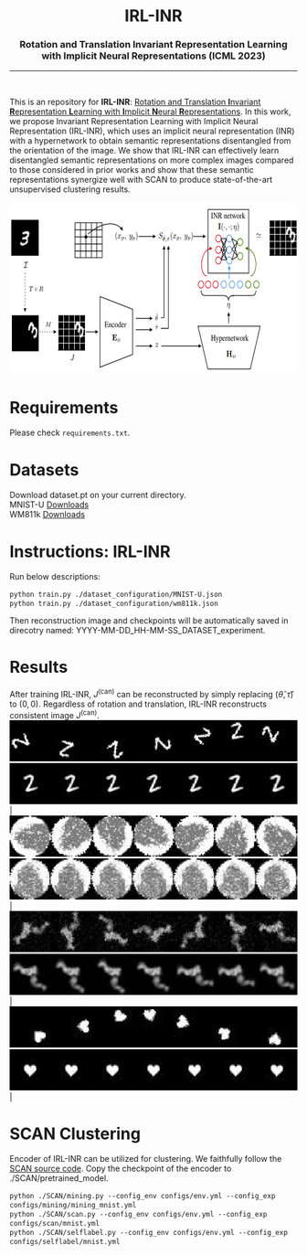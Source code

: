 <h1 align="center"><b>IRL-INR</b></h1>
<h3 align="center"><b>Rotation and Translation Invariant Representation Learning <br> with Implicit Neural Representations (ICML 2023)</b></h1>
<p align="center">
</p> 
 
--------------

<br>

This is an repository for **IRL-INR**: [Rotation and Translation **I**nvariant **R**epresentation **L**earning with **I**mplicit **N**eural **R**epresentations](https://arxiv.org/abs/2304.13995). In this work, we propose Invariant Representation Learning with Implicit Neural Representation (IRL-INR), which uses an implicit neural representation (INR) with a hypernetwork to obtain semantic representations disentangled from the orientation of the image. We show that IRL-INR can effectively learn disentangled semantic representations on more complex images compared to those considered in prior works and show that these semantic representations synergize well with SCAN to produce state-of-the-art unsupervised clustering results.
<p align="center">
<img src="./figure/overview.png" width="650" height="300">

# **Requirements**
Please check `requirements.txt`.

# **Datasets**
Download dataset.pt on your current directory.
<br>MNIST-U [Downloads](https://drive.google.com/file/d/12L6BM5_xX7TzptlT6t_K7HnH6cMTXvZ1/view?usp=sharing)
<br> WM811k [Downloads](https://drive.google.com/file/d/1dSLNup5JjLIho0yzes2wtroGA5mTl0Me/view?usp=sharing)

# **Instructions: IRL-INR**
Run below descriptions:
```
python train.py ./dataset_configuration/MNIST-U.json
python train.py ./dataset_configuration/wm811k.json
```
Then reconstruction image and checkpoints will be automatically saved in direcotry named: YYYY-MM-DD_HH-MM-SS_DATASET_experiment. 


# **Results**
After training IRL-INR, $J^{\text{(can)}}$ can be reconstructed by simply replacing $(\hat{\theta},\hat{\tau})$ to $(0,0)$. Regardless of rotation and translation, IRL-INR reconstructs consistent image $J^{\text{(can)}}$. 
![input](./figure/mnist_input.png) ![output](./figure/mnist_output.png) |
![input](./figure/wm811k_input.png) ![output](./figure/wm811k_output.png) |
![input](./figure/cryo_input.png) ![output](./figure/cryo_output.png) |
![input](./figure/dsprites_input.png) ![output](./figure/dsprites_output.png) |

# **SCAN Clustering**
Encoder of IRL-INR can be utilized for clustering. We faithfully follow the [SCAN source code](https://github.com/wvangansbeke/Unsupervised-Classification). Copy the checkpoint of the encoder to ./SCAN/pretrained_model.

```
python ./SCAN/mining.py --config_env configs/env.yml --config_exp configs/mining/mining_mnist.yml
python ./SCAN/scan.py --config_env configs/env.yml --config_exp configs/scan/mnist.yml
python ./SCAN/selflabel.py --config_env configs/env.yml --config_exp configs/selflabel/mnist.yml
```
